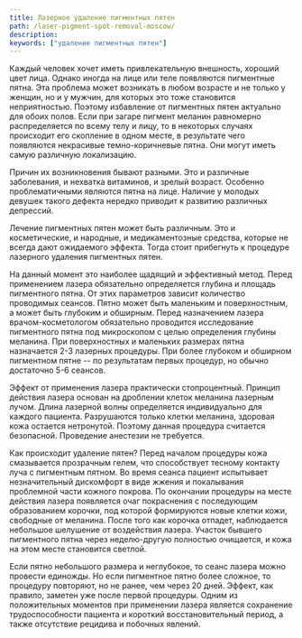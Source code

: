 ```yaml
---
title: Лазерное удаление пигментных пятен
path: /laser-pigment-spot-removal-moscow/
description:
keywords: ["удаление пигментных пятен"]
---
```


Каждый человек хочет иметь привлекательную внешность, хороший цвет лица.
Однако иногда на лице или теле появляются пигментные пятна. Эта проблема
может возникать в любом возрасте и не только у женщин, но и у мужчин,
для которых это тоже становится неприятностью. Поэтому избавление от
пигментных пятен актуально для обоих полов. Если при загаре пигмент
меланин равномерно распределяется по всему телу и лицу, то в некоторых
случаях происходит его скопление в одном месте, в результате чего
появляются некрасивые темно-коричневые пятна. Они могут иметь самую
различную локализацию.

Причин их возникновения бывают разными. Это и различные заболевания, и
нехватка витаминов, и зрелый возраст. Особенно проблематичными являются
пятна на лице. Наличие у молодых девушек такого дефекта нередко приводит
к развитию различных депрессий.

Лечение пигментных пятен может быть различным. Это и косметические, и
народные, и медикаментозные средства, которые не всегда дают ожидаемого
эффекта. Тогда стоит прибегнуть к процедуре лазерного удаления
пигментных пятен.

На данный момент это наиболее щадящий и эффективный метод. Перед
применением лазера обязательно определяется глубина и площадь
пигментного пятна. От этих параметров зависит количество проводимых
сеансов. Пятно может быть маленьким и поверхностным, а может быть
глубоким и обширным. Перед назначением лазера врачом-косметологом
обязательно проводится исследование пигментного пятна под микроскопом с
целью определения глубины меланина. При поверхностных и маленьких
размерах пятна назначается 2-3 лазерных процедуры. При более глубоком и
обширном пигментном пятне -- по результатам первых процедур, но обычно
достаточно 5-6 сеансов.

Эффект от применения лазера практически стопроцентный. Принцип действия
лазера основан на дроблении клеток меланина лазерным лучом. Длина
лазерной волны определяется индивидуально для каждого пациента.
Разрушаются только клетки меланина, здоровая кожа остается нетронутой.
Поэтому данная процедура считается безопасной. Проведение анестезии не
требуется.

Как происходит удаление пятен? Перед началом процедуры кожа смазывается
прозрачным гелем, что способствует тесному контакту луча с пигментным
пятном. Во время сеанса пациент испытывает незначительный дискомфорт в
виде жжения и покалывания проблемной части кожного покрова. По окончании
процедуры на месте действия лазера появляется очаг покраснения с
последующим образованием корочки, под которой формируются новые клетки
кожи, свободные от меланина. После того как корочка отпадет, наблюдается
небольшое шелушение от воздействия лазера. Участок бывшего пигментного
пятна через неделю-другую полностью очищается, и кожа на этом месте
становится светлой.

Если пятно небольшого размера и неглубокое, то сеанс лазера можно
провести единожды. Но если пигментное пятно более сложное, то процедуру
повторяют, но не ранее, чем через 20 дней. Эффект, как правило, заметен
уже после первой процедуры. Одним из положительных моментов при
применении лазера является сохранение трудоспособности пациента и
короткий восстановительный период, а также отсутствие рецидива и
побочных явлений.


